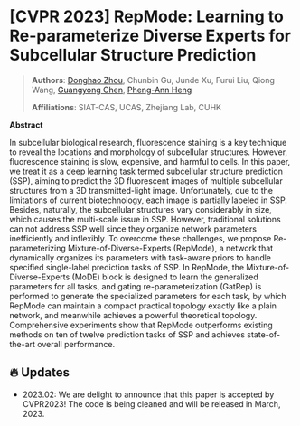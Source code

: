 # [CVPR 2023] RepMode: Learning to Re-parameterize Diverse Experts for Subcellular Structure Prediction


> **Authors**: [Donghao Zhou](https://correr-zhou.github.io/), Chunbin Gu, Junde Xu, Furui Liu, Qiong Wang, [Guangyong Chen](https://guangyongchen.github.io/), [Pheng-Ann Heng](http://www.cse.cuhk.edu.hk/~pheng/1.html)
>
> **Affiliations**: SIAT-CAS, UCAS, Zhejiang Lab, CUHK


**Abstract**

In subcellular biological research, fluorescence staining is a key technique to reveal the locations and morphology of subcellular structures. However, fluorescence staining is slow, expensive, and harmful to cells. In this paper, we treat it as a deep learning task termed subcellular structure prediction (SSP), aiming to predict the 3D fluorescent images of multiple subcellular structures from a 3D transmitted-light image. Unfortunately, due to the limitations of current biotechnology, each image is partially labeled in SSP. Besides, naturally, the subcellular structures vary considerably in size, which causes the multi-scale issue in SSP. However, traditional solutions can not address SSP well since they organize network parameters inefficiently and inflexibly. To overcome these challenges, we propose Re-parameterizing Mixture-of-Diverse-Experts (RepMode), a network that dynamically organizes its parameters with task-aware priors to handle specified single-label prediction tasks of SSP. In RepMode, the Mixture-of-Diverse-Experts (MoDE) block is designed to learn the generalized parameters for all tasks, and gating re-parameterization (GatRep) is performed to generate the specialized parameters for each task, by which RepMode can maintain a compact practical topology exactly like a plain network, and meanwhile achieves a powerful theoretical topology. Comprehensive experiments show that RepMode outperforms existing methods on ten of twelve prediction tasks of SSP and achieves state-of-the-art overall performance. 

## 🔥 Updates
- 2023.02: We are delight to announce that this paper is accepted by CVPR2023! The code is being cleaned and will be released in March, 2023.
